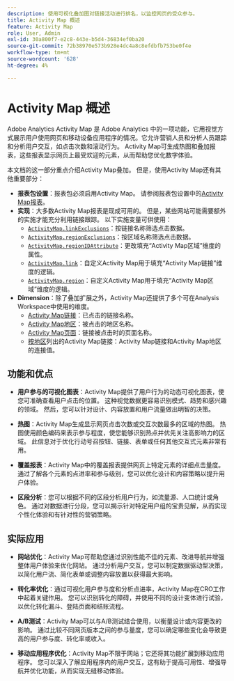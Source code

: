 ```yaml
---
description: 使用可视化叠加图对链接活动进行排名，以监控网页的受众参与。
title: Activity Map 概述
feature: Activity Map
role: User, Admin
exl-id: 30a800f7-e2c8-443e-b5d4-36834ef0ba20
source-git-commit: 72b38970e573b928e4dc4a8c8efdbfb753be0f4e
workflow-type: tm+mt
source-wordcount: '628'
ht-degree: 4%

---
```


# Activity Map 概述

Adobe Analytics Activity Map 是 Adobe Analytics 中的一项功能，它用视觉方式展示用户使用网页和移动设备应用程序的情况。它允许营销人员和分析人员跟踪和分析用户交互，如点击次数和滚动行为。 Activity Map可生成热图和叠加报表，这些报表显示网页上最受欢迎的元素，从而帮助您优化数字体验。

本文档的这一部分重点介绍Activity Map叠加。 但是，使用Activity Map还有其他重要部分：

* **报表包设置**：报表包必须启用Activity Map。 请参阅报表包设置中的[Activity Map报表](/help/admin/admin/c-manage-report-suites/c-edit-report-suites/activity-map.md)。
* **实现**：大多数Activity Map报表是现成可用的。 但是，某些网站可能需要额外的实施才能充分利用链接跟踪。 以下实施变量可供使用：
   * [`ActivityMap.linkExclusions`](/help/implement/vars/config-vars/activitymap-linkexclusions.md)：按链接名称筛选点击数据。
   * [`ActivityMap.regionExclusions`](/help/implement/vars/config-vars/activitymap-regionexclusions.md)：按区域名称筛选点击数据。
   * [`ActivityMap.regionIDAttribute`](/help/implement/vars/config-vars/activitymap-regionidattribute.md)：更改填充“Activity Map区域”维度的属性。
   * [`ActivityMap.link`](/help/implement/vars/functions/activitymap-link.md)：自定义Activity Map用于填充“Activity Map链接”维度的逻辑。
   * [`ActivityMap.region`](/help/implement/vars/functions/activitymap-region.md)：自定义Activity Map用于填充“Activity Map区域”维度的逻辑。
* **Dimension**：除了叠加扩展之外，Activity Map还提供了多个可在Analysis Workspace中使用的维度。
   * [Activity Map链接](/help/components/dimensions/activity-map-link.md)：已点击的链接名称。
   * [Activity Map地区](/help/components/dimensions/activity-map-region.md)：被点击的地区名称。
   * [Activity Map页面](/help/components/dimensions/activity-map-page.md)：链接被点击时的页面名称。
   * [按地区](/help/components/dimensions/activity-map-link-by-region.md)列出的Activity Map链接：Activity Map链接和Activity Map地区的连接值。

## 功能和优点

* **用户参与的可视化图表**：Activity Map提供了用户行为的动态可视化图表，使您可准确查看用户点击的位置。 这种视觉数据更容易识别模式、趋势和感兴趣的领域。 然后，您可以针对设计、内容放置和用户流量做出明智的决策。

* **热图**：Activity Map生成显示网页点击次数或交互次数最多的区域的热图。 热图使用颜色编码来表示参与程度，使您能够识别热点并优先关注高影响力的区域。 此信息对于优化行动号召按钮、链接、表单或任何其他交互式元素非常有用。

* **覆盖报表**：Activity Map中的覆盖报表提供网页上特定元素的详细点击量度。 通过了解各个元素的点进率和参与级别，您可以优化设计和内容策略以提升用户体验。

* **区段分析**：您可以根据不同的区段分析用户行为，如流量源、人口统计或角色。 通过对数据进行分段，您可以揭示针对特定用户组的宝贵见解，从而实现个性化体验和有针对性的营销策略。

## 实际应用

* **网站优化**：Activity Map可帮助您通过识别性能不佳的元素、改进导航并增强整体用户体验来优化网站。 通过分析用户交互，您可以制定数据驱动型决策，以简化用户流、简化表单或调整内容放置以获得最大影响。

* **转化率优化**：通过可视化用户参与度和分析点进率，Activity Map在CRO工作中起着关键作用。 您可以识别转化的障碍，并使用不同的设计变体进行试验，以优化转化漏斗、登陆页面和结账流程。

* **A/B测试**：Activity Map可以与A/B测试结合使用，以衡量设计或内容更改的影响。 通过比较不同网页版本之间的参与量度，您可以确定哪些变化会导致更高的用户参与度、转化率或收入。

* **移动应用程序优化**：Activity Map不限于网站；它还将其功能扩展到移动应用程序。 您可以深入了解应用程序内的用户交互，这有助于提高可用性、增强导航并优化功能，从而实现无缝移动体验。
